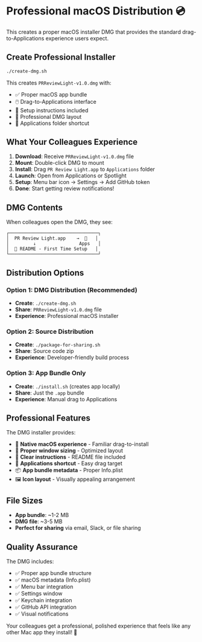 # Professional macOS Distribution 💿

This creates a proper macOS installer DMG that provides the standard drag-to-Applications experience users expect.

## Create Professional Installer

```bash
./create-dmg.sh
```

This creates `PRReviewLight-v1.0.dmg` with:
- ✅ Proper macOS app bundle
- 🖱️ Drag-to-Applications interface
- 📖 Setup instructions included
- 🎨 Professional DMG layout
- 🔗 Applications folder shortcut

## What Your Colleagues Experience

1. **Download**: Receive `PRReviewLight-v1.0.dmg` file
2. **Mount**: Double-click DMG to mount
3. **Install**: Drag `PR Review Light.app` to `Applications` folder
4. **Launch**: Open from Applications or Spotlight
5. **Setup**: Menu bar icon → Settings → Add GitHub token
6. **Done**: Start getting review notifications!

## DMG Contents

When colleagues open the DMG, they see:
```
┌─────────────────────────────────┐
│  PR Review Light.app    →  📁   │
│         ↓                Apps   │
│  📄 README - First Time Setup   │
└─────────────────────────────────┘
```

## Distribution Options

### Option 1: DMG Distribution (Recommended)
- **Create**: `./create-dmg.sh`
- **Share**: `PRReviewLight-v1.0.dmg` file
- **Experience**: Professional macOS installer

### Option 2: Source Distribution
- **Create**: `./package-for-sharing.sh`
- **Share**: Source code zip
- **Experience**: Developer-friendly build process

### Option 3: App Bundle Only
- **Create**: `./install.sh` (creates app locally)
- **Share**: Just the `.app` bundle
- **Experience**: Manual drag to Applications

## Professional Features

The DMG installer provides:
- 🍎 **Native macOS experience** - Familiar drag-to-install
- 📏 **Proper window sizing** - Optimized layout
- 🎯 **Clear instructions** - README file included
- 🔗 **Applications shortcut** - Easy drag target
- 📦 **App bundle metadata** - Proper Info.plist
- 🖼️ **Icon layout** - Visually appealing arrangement

## File Sizes

- **App bundle**: ~1-2 MB
- **DMG file**: ~3-5 MB
- **Perfect for sharing** via email, Slack, or file sharing

## Quality Assurance

The DMG includes:
- ✅ Proper app bundle structure
- ✅ macOS metadata (Info.plist)
- ✅ Menu bar integration
- ✅ Settings window
- ✅ Keychain integration
- ✅ GitHub API integration
- ✅ Visual notifications

Your colleagues get a professional, polished experience that feels like any other Mac app they install! 🎉